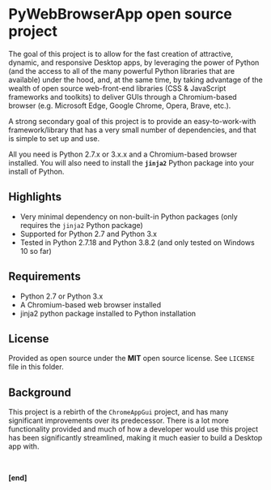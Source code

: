 # PyWebBrowserApp open source project

The goal of this project is to allow for the fast creation of attractive, dynamic, and responsive Desktop apps, by leveraging the power of Python (and the access to all of the many powerful Python libraries that are available) under the hood, and, at the same time, by taking advantage of the wealth of open source web-front-end libraries (CSS & JavaScript frameworks and toolkits) to deliver GUIs through a Chromium-based browser (e.g. Microsoft Edge, Google Chrome, Opera, Brave, etc.).

A strong secondary goal of this project is to provide an easy-to-work-with framework/library that has a very small number of dependencies, and that is simple to set up and use.

All you need is Python 2.7.x or 3.x.x and a Chromium-based browser installed. You will also need to install the **`jinja2`** Python package into your install of Python.


## Highlights

* Very minimal dependency on non-built-in Python packages (only requires the `jinja2` Python package)
* Supported for Python 2.7 and Python 3.x
* Tested in Python 2.7.18 and Python 3.8.2 (and only tested on Windows 10 so far)

## Requirements

* Python 2.7 or Python 3.x
* A Chromium-based web browser installed
* jinja2 python package installed to Python installation

## License

Provided as open source under the **MIT** open source license. See `LICENSE` file in this folder.

## Background

This project is a rebirth of the `ChromeAppGui` project, and has many significant improvements over its predecessor.  There is a lot more functionality provided and much of how a developer would use this project has been significantly streamlined, making it much easier to build a Desktop app with.

<br/>

**[end]**
